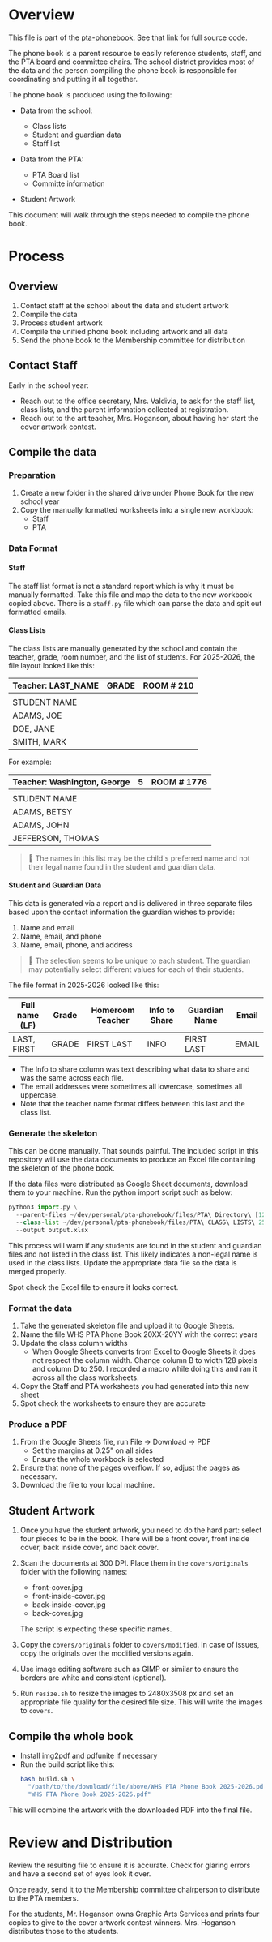 # Overview

This file is part of the [pta-phonebook](https://github.com/briehman/pta-phonebook). See that link for full source code.

The phone book is a parent resource to easily reference students, staff, and
the PTA board and committee chairs. The school district provides most of the
data and the person compiling the phone book is responsible for coordinating
and putting it all together.

The phone book is produced using the following:

- Data from the school:
  - Class lists
  - Student and guardian data
  - Staff list

- Data from the PTA:
  - PTA Board list
  - Committe information

- Student Artwork

This document will walk through the steps needed to compile the phone book.

# Process

## Overview
1. Contact staff at the school about the data and student artwork
2. Compile the data
3. Process student artwork
4. Compile the unified phone book including artwork and all data
5. Send the phone book to the Membership committee for distribution

## Contact Staff
Early in the school year:
  - Reach out to the office secretary, Mrs. Valdivia, to ask for the staff list,
    class lists, and the parent information collected at registration.
  - Reach out to the art teacher, Mrs. Hoganson, about having her start the cover
    artwork contest.

## Compile the data

### Preparation
1. Create a new folder in the shared drive under Phone Book for the new school year
2. Copy the manually formatted worksheets into a single new workbook:
   - Staff
   - PTA

### Data Format

#### Staff
The staff list format is not a standard report which is why it must be manually
formatted. Take this file and map the data to the new workbook copied above.
There is a `staff.py` file which can parse the data and spit out formatted
emails.

#### Class Lists

The class lists are manually generated by the school and contain the teacher,
grade, room number, and the list of students. For 2025-2026, the file layout
looked like this:

| Teacher: LAST_NAME | GRADE | ROOM # 210 |
| ------------------ | ----- | ---------- |
|                    |       |            |
| STUDENT NAME       |       |            |
| ADAMS, JOE         |       |            |
| DOE, JANE          |       |            |
| SMITH, MARK        |       |            |

For example:

| Teacher: Washington, George | 5   | ROOM # 1776 |
| --------------------------- | --- | ----------- |
|                             |     |             |
| STUDENT NAME                |     |             |
| ADAMS, BETSY                |     |             |
| ADAMS, JOHN                 |     |             |
| JEFFERSON, THOMAS           |     |             |

> :memo: The names in this list may be the child's preferred name and not their
> legal name found in the student and guardian data.

#### Student and Guardian Data

This data is generated via a report and is delivered in three separate files
based upon the contact information the guardian wishes to provide:

1. Name and email
2. Name, email, and phone
3. Name, email, phone, and address

> :memo: The selection seems to be unique to each student. The guardian may
> potentially select different values for each of their students.

The file format in 2025-2026 looked like this:

| Full name (LF) | Grade | Homeroom Teacher | Info to Share | Guardian Name | Email |
| -------------- | ----- | ---------------- | ------------- | ------------- | ----- |
| LAST, FIRST    | GRADE | FIRST LAST       | INFO          | FIRST LAST    | EMAIL |

- The Info to share column was text describing what data to share and was the
  same across each file.
- The email addresses were sometimes all lowercase, sometimes all uppercase.
- Note that the teacher name format differs between this last and the class
  list.

### Generate the skeleton

This can be done manually. That sounds painful. The included script in this
repository will use the data documents to produce an Excel file containing the
skeleton of the phone book.

If the data files were distributed as Google Sheet documents, download them to
your machine. Run the python import script such as below:

```python
python3 import.py \
  --parent-files ~/dev/personal/pta-phonebook/files/PTA\ Directory\ [123]*.xlsx \
  --class-list ~/dev/personal/pta-phonebook/files/PTA\ CLASS\ LISTS\ 25-26.xlsx \
  --output output.xlsx
```

This process will warn if any students are found in the student and guardian
files and not listed in the class list. This likely indicates a non-legal name
is used in the class lists. Update the appropriate data file so the data is
merged properly.

Spot check the Excel file to ensure it looks correct.

### Format the data

1. Take the generated skeleton file and upload it to Google Sheets.
2. Name the file WHS PTA Phone Book 20XX-20YY with the correct years
3. Update the class column widths
   - When Google Sheets converts from Excel to Google Sheets it does not respect
     the column width. Change column B to width 128 pixels and column D to 250.
     I recorded a macro while doing this and ran it across all the class worksheets.
4. Copy the Staff and PTA worksheets you had generated into this new sheet
5. Spot check the worksheets to ensure they are accurate

### Produce a PDF

1. From the Google Sheets file, run File -> Download -> PDF
   - Set the margins at 0.25" on all sides
   - Ensure the whole workbook is selected
2. Ensure that none of the pages overflow. If so, adjust the pages as necessary.
3. Download the file to your local machine.

## Student Artwork

1. Once you have the student artwork, you need to do the hard part: select four
   pieces to be in the book. There will be a front cover, front inside cover,
   back inside cover, and back cover.

2. Scan the documents at 300 DPI. Place them in the `covers/originals` folder
   with the following names:
   - front-cover.jpg
   - front-inside-cover.jpg
   - back-inside-cover.jpg
   - back-cover.jpg

   The script is expecting these specific names.

3. Copy the `covers/originals` folder to `covers/modified`. In case of issues,
   copy the originals over the modified versions again.
4. Use image editing software such as GIMP or similar to ensure the borders are
   white and consistent (optional).
5. Run `resize.sh` to resize the images to 2480x3508 px and set an appropriate
   file quality for the desired file size. This will write the images to
   `covers`.

## Compile the whole book
- Install img2pdf and pdfunite if necessary
- Run the build script like this:
  ```bash
  bash build.sh \
    "/path/to/the/download/file/above/WHS PTA Phone Book 2025-2026.pdf" \
    "WHS PTA Phone Book 2025-2026.pdf"
  ```

This will combine the artwork with the downloaded PDF into the final file.

# Review and Distribution
Review the resulting file to ensure it is accurate. Check for glaring errors
and have a second set of eyes look it over.

Once ready, send it to the Membership committee chairperson to distribute to
the PTA members.

For the students, Mr. Hoganson owns Graphic Arts Services and prints four
copies to give to the cover artwork contest winners. Mrs. Hoganson distributes
those to the students.
